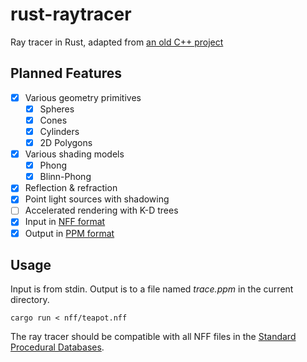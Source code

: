 # rust-raytracer
Ray tracer in Rust, adapted from [an old C++ project](https://github.com/hippopotamus-prime/raytracer)

## Planned Features
* [x] Various geometry primitives
  * [x] Spheres
  * [x] Cones
  * [x] Cylinders
  * [x] 2D Polygons
* [x] Various shading models
  * [x] Phong
  * [x] Blinn-Phong
* [x] Reflection & refraction
* [x] Point light sources with shadowing
* [ ] Accelerated rendering with K-D trees
* [x] Input in [NFF format](https://github.com/erich666/StandardProceduralDatabases/blob/master/NFF.TXT)
* [x] Output in [PPM format](http://netpbm.sourceforge.net/doc/ppm.html)

## Usage
Input is from stdin. Output is to a file named *trace.ppm* in the current directory.
```
cargo run < nff/teapot.nff
```

The ray tracer should be compatible with all NFF files in the [Standard Procedural Databases](https://github.com/erich666/StandardProceduralDatabases).
